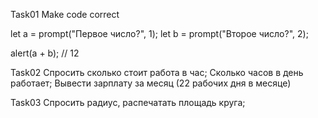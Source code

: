 Task01 
Make code correct

let a = prompt("Первое число?", 1);
let b = prompt("Второе число?", 2);

alert(a + b);  // 12

Task02 
Спросить сколько стоит работа в час; Сколько часов в день работает;
Вывести зарплату за месяц (22 рабочих дня в месяце)

Task03
Спросить радиус, распечатать площадь круга;